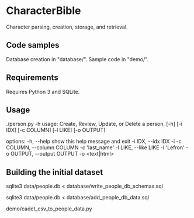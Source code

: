 # CharacterBible

Character parsing, creation, storage, and retrieval.

## Code samples

Database creation in "database/". Sample code in "demo/".

## Requirements

Requires Python 3 and SQLite.

## Usage

./person.py -h
usage: Create, Review, Update, or Delete a person. [-h] [-i IDX] [-c COLUMN] [-l LIKE] [-o OUTPUT]

options:
  -h, --help            show this help message and exit
  -i IDX, --idx IDX     -i <IDX>
  -c COLUMN, --column COLUMN
                        -c 'last_name'
  -l LIKE, --like LIKE  -l 'Lefron'
  -o OUTPUT, --output OUTPUT
                        -o <text|html>


## Building the initial dataset

  sqlite3 data/people.db < database/write_people_db_schemas.sql

  sqlite3 data/people.db < database/add_people_db_data.sql

  demo/cadet_csv_to_people_data.py


